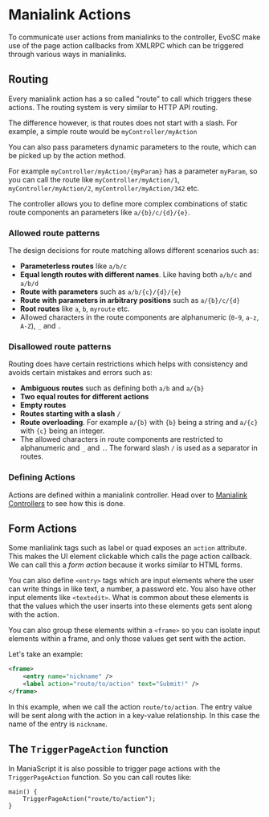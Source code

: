 # Manialink Actions
To communicate user actions from manialinks to the controller, EvoSC make use of the page action callbacks from XMLRPC which can be triggered through various ways in manialinks.

## Routing
Every manialink action has a so called "route" to call which triggers these actions. The routing system is very similar to HTTP API routing.

The difference however, is that routes does not start with a slash. For example, a simple route would be `myController/myAction`

You can also pass parameters dynamic parameters to the route, which can be picked up by the action method.

For example `myController/myAction/{myParam}` has a parameter `myParam`, so you can call the route like `myController/myAction/1`, `myController/myAction/2`, `myController/myAction/342` etc.

The controller allows you to define more complex combinations of static route components an parameters like `a/{b}/c/{d}/{e}`.

### Allowed route patterns
The design decisions for route matching allows different scenarios such as:

- **Parameterless routes** like `a/b/c`
- **Equal length routes with different names**. Like having both `a/b/c` and `a/b/d`
- **Route with parameters** such as `a/b/{c}/{d}/{e}`
- **Route with parameters in arbitrary positions** such as `a/{b}/c/{d}`
- **Root routes** like `a`, `b`, `myroute` etc.
- Allowed characters in the route components are alphanumeric (`0-9`, `a-z`, `A-Z`), `_` and `.`

### Disallowed route patterns
Routing does have certain restrictions which helps with consistency and avoids certain mistakes and errors such as:

- **Ambiguous routes** such as defining both `a/b` and `a/{b}`
- **Two equal routes for different actions**
- **Empty routes**
- **Routes starting with a slash** `/`
- **Route overloading**. For example `a/{b}` with `{b}` being a string and `a/{c}` with `{c}` being an integer.
- The allowed characters in route components are restricted to alphanumeric and `_` and `.`. The forward slash `/` is used as a separator in routes.

### Defining Actions
Actions are defined within a manialink controller. Head over to [Manialink Controllers](controllers.md) to see how this is done.

## Form Actions
Some manlialink tags such as label or quad exposes an `action` attribute. This makes the UI element clickable which calls the page action callback. We can call this a *form action* because it works similar to HTML forms.

You can also define `<entry>` tags which are input elements where the user can write things in like text, a number, a password etc. You also have other input elements like `<textedit>`. What is common about these elements is that the values which the user inserts into these elements gets sent along with the action.

You can also group these elements within a `<frame>` so you can isolate input elements within a frame, and only those values get sent with the action.

Let's take an example:
```xml
<frame>
    <entry name="nickname" />
    <label action="route/to/action" text="Submit!" />
</frame>
```

In this example, when we call the action `route/to/action`. The entry value will be sent along with the action in a key-value relationship. In this case the name of the entry is `nickname`.

## The `TriggerPageAction` function
In ManiaScript it is also possible to trigger page actions with the `TriggerPageAction` function. So you can call routes like:

```
main() {
    TriggerPageAction("route/to/action");
}
```
